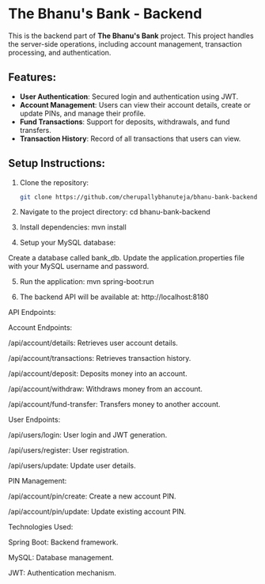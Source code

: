 # The Bhanu's Bank - Backend

This is the backend part of **The Bhanu's Bank** project. This project handles the server-side operations, including account management, transaction processing, and authentication.

## Features:
- **User Authentication**: Secured login and authentication using JWT.
- **Account Management**: Users can view their account details, create or update PINs, and manage their profile.
- **Fund Transactions**: Support for deposits, withdrawals, and fund transfers.
- **Transaction History**: Record of all transactions that users can view.

## Setup Instructions:
1. Clone the repository:
   ```bash
   git clone https://github.com/cherupallybhanuteja/bhanu-bank-backend.git
2. Navigate to the project directory:
cd bhanu-bank-backend

3. Install dependencies:
mvn install

4. Setup your MySQL database:

Create a database called bank_db.
Update the application.properties file with your MySQL username and password.

5. Run the application:
mvn spring-boot:run

6. The backend API will be available at:
http://localhost:8180

API Endpoints:

Account Endpoints:

/api/account/details: Retrieves user account details.

/api/account/transactions: Retrieves transaction history.

/api/account/deposit: Deposits money into an account.

/api/account/withdraw: Withdraws money from an account.

/api/account/fund-transfer: Transfers money to another account.

User Endpoints:

/api/users/login: User login and JWT generation.

/api/users/register: User registration.

/api/users/update: Update user details.

PIN Management:

/api/account/pin/create: Create a new account PIN.

/api/account/pin/update: Update existing account PIN.

Technologies Used:

Spring Boot: Backend framework.

MySQL: Database management.

JWT: Authentication mechanism.
